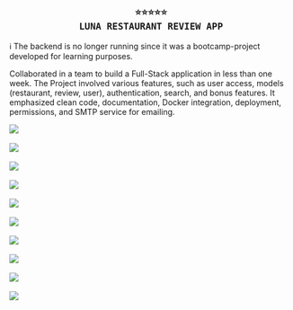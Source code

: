 <h3 align="center">
    <samp>
        <b>
            <a>
                ⭐⭐⭐⭐⭐
                <br>
                LUNA RESTAURANT REVIEW APP
            </a>
        </b>
    <samp/>
</h3>

ℹ️ The backend is no longer running since it was a bootcamp-project developed for learning purposes.

Collaborated in a team to build a Full-Stack application in less than one week.
The Project involved various features, such as user access, models (restaurant, review, user), authentication, search, and bonus features. It emphasized clean code, documentation, Docker integration, deployment, permissions, and SMTP service for emailing.

<img src="https://github.com/FloWinkler/luna-project-bootcamp/assets/135036974/19a70106-6ab2-4d79-805e-ba7c2edd3acb" align="center"     /><br><br>
<img src="https://github.com/FloWinkler/luna-project-bootcamp/assets/135036974/e1a99c26-386a-4d02-80e8-d91215beb8b1" align="center"     /><br><br>
<img src="https://github.com/FloWinkler/luna-project-bootcamp/assets/135036974/a8ef1ac2-97c1-45cb-b884-a7dea71b8734" align="center"     /><br><br>
<img src="https://github.com/FloWinkler/luna-project-bootcamp/assets/135036974/5b8f19c4-83b7-4e32-990a-2967ee09e8f8" align="center"     /><br><br>
<img src="https://github.com/FloWinkler/luna-project-bootcamp/assets/135036974/e516ffae-2274-4c56-befd-81c6b3cb5083" align="center"     /><br><br>
<img src="https://github.com/FloWinkler/luna-project-bootcamp/assets/135036974/934d3a6b-1747-4f33-bba8-d1f1543075c2" align="center"     /><br><br>
<img src="https://github.com/FloWinkler/luna-project-bootcamp/assets/135036974/27197120-67b3-443a-b657-f41598ef81a1" align="center"     /><br><br>
<img src="https://github.com/FloWinkler/luna-project-bootcamp/assets/135036974/c10f3326-ecb0-464e-9592-23db25c1526c" align="center"     /><br><br>
<img src="https://github.com/FloWinkler/luna-project-bootcamp/assets/135036974/48c4e5de-0f02-4999-a330-6ded973ca63e" align="center"     /><br><br>
<img src="https://github.com/FloWinkler/luna-project-bootcamp/assets/135036974/f906e70d-e072-4e64-adab-819695019c22" align="center"     />
    

